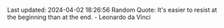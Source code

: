 Last updated: 2024-04-02 18:26:56
Random Quote: It's easier to resist at the beginning than at the end. - Leonardo da Vinci